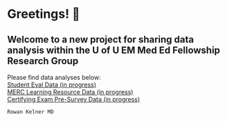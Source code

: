 # Greetings! 👋
## Welcome to a new project for sharing data analysis within the U of U EM Med Ed Fellowship Research Group
Please find data analyses below:
\
[Student Eval Data (in progress)](Student-Eval-Data-Summary.html)
\
[MERC Learning Resource Data (in progress)](Learning_Resources.html)
\
[Certifying Exam Pre-Survey Data (in progress)](Mock_CE_Graphs_and_Tables.html)



`Rowan Kelner MD`
